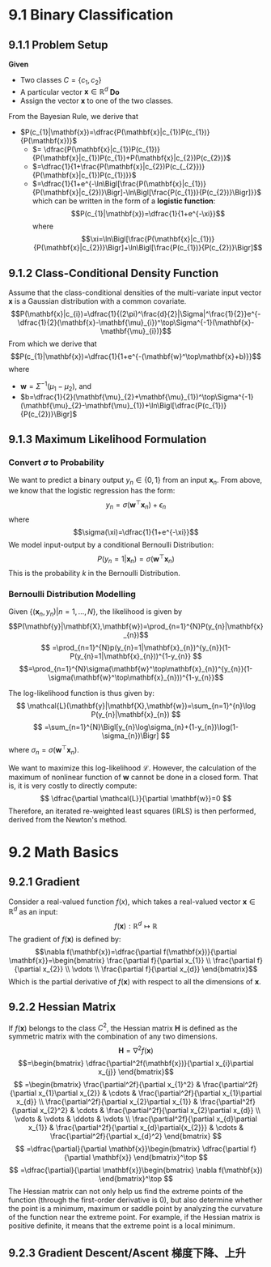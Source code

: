 # 9.1 Binary Classification
## 9.1.1 Problem Setup
**Given**
- Two classes $C=\{c_{1},c_{2}\}$
- A particular vector $\mathbf{x}\in \mathbb{R}^d$
**Do**
- Assign the vector $\mathbf{x}$ to one of the two classes.

From the Bayesian Rule, we derive that
- $P(c_{1}|\mathbf{x})=\dfrac{P(\mathbf{x}|c_{1})P(c_{1})}{P(\mathbf{x})}$
	- $= \dfrac{P(\mathbf{x}|c_{1})P(c_{1})}{P(\mathbf{x}|c_{1})P(c_{1})+P(\mathbf{x}|c_{2})P(c_{2})}$
	- $=\dfrac{1}{1+\frac{P(\mathbf{x}|c_{2})P(c_{_{2}})}{P(\mathbf{x}|c_{1})P(c_{1})}}$
	- $=\dfrac{1}{1+e^{-\ln\Bigl[\frac{P(\mathbf{x}|c_{1})}{P(\mathbf{x}|c_{2})}\Bigr]-\ln\Bigl[\frac{P(c_{1})}{P(c_{2})}\Bigr]}}$
which can be written in the form of a **logistic function**:
$$P(c_{1}|\mathbf{x})=\dfrac{1}{1+e^{-\xi}}$$
where
$$\xi=\ln\Bigl[\frac{P(\mathbf{x}|c_{1})}{P(\mathbf{x}|c_{2})}\Bigr]+\ln\Bigl[\frac{P(c_{1})}{P(c_{2})}\Bigr]$$
## 9.1.2 Class-Conditional Density Function
Assume that the class-conditional densities of the multi-variate input vector $\mathbf{x}$ is a Gaussian distribution with a common covariate.
$$P(\mathbf{x}|c_{i})=\dfrac{1}{(2\pi)^\frac{d}{2}|\Sigma|^\frac{1}{2}}e^{-\dfrac{1}{2}(\mathbf{x}-\mathbf{\mu}_{i})^\top\Sigma^{-1}(\mathbf{x}-\mathbf{\mu}_{i})}$$
From which we derive that
$$P(c_{1}|\mathbf{x})=\dfrac{1}{1+e^{-(\mathbf{w}^\top\mathbf{x}+b)}}$$
where
- $\mathbf{w}=\Sigma^{-1}(\mu_{1}-\mu_{2})$, and
- $b=\dfrac{1}{2}(\mathbf{\mu}_{2}+\mathbf{\mu}_{1})^\top\Sigma^{-1}(\mathbf{\mu}_{2}-\mathbf{\mu}_{1})+\ln\Bigl[\dfrac{P(c_{1})}{P(c_{2})}\Bigr]$

## 9.1.3 Maximum Likelihood Formulation
### Convert $\sigma$ to Probability
We want to predict a binary output $y_{n}\in\{0,1\}$ from an input $\mathbf{x}_{n}$. From above, we know that the logistic regression has the form:
$$
y_{n}=\sigma(\mathbf{w}^\top\mathbf{x}_{n})+\epsilon_{n}
$$
where
$$\sigma(\xi)=\dfrac{1}{1+e^{-\xi}}$$
We model input-output by a conditional Bernoulli Distribution:
$$P(y_{n}=1|\mathbf{x}_{n})=\sigma(\mathbf{w}^\top\mathbf{x}_{n})$$
This is the probability $k$ in the Bernoulli Distribution.
### Bernoulli Distribution Modelling
Given $\{(\mathbf{x}_{n},y_{n})|n=1,\dots,N\}$, the likelihood is given by
$$P(\mathbf{y}|\mathbf{X},\mathbf{w})=\prod_{n=1}^{N}P(y_{n}|\mathbf{x}_{n})$$
$$
=\prod_{n=1}^{N}p(y_{n}=1|\mathbf{x}_{n})^{y_{n}}(1-P(y_{n}=1|\mathbf{x}_{n}))^{1-y_{n}}
$$
$$=\prod_{n=1}^{N}\sigma(\mathbf{w}^\top\mathbf{x}_{n})^{y_{n}}(1-\sigma(\mathbf{w}^\top\mathbf{x}_{n}))^{1-y_{n}}$$

The log-likelihood function is thus given by:
$$
\mathcal{L}(\mathbf{y}|\mathbf{X},\mathbf{w})=\sum_{n=1}^{n}\log P(y_{n}|\mathbf{x}_{n})
$$
$$
=\sum_{n=1}^{N}\Bigl[y_{n}\log\sigma_{n}+(1-y_{n})\log(1-\sigma_{n})\Bigr]
$$
where $\sigma_{n}=\sigma(\mathbf{w}^\top\mathbf{x}_{n})$.

We want to maximize this log-likelihood $\mathcal{L}$. However, the calculation of the maximum of nonlinear function of $\mathbf{w}$ cannot be done in a closed form. That is, it is very costly to directly compute:
$$
\dfrac{\partial \mathcal{L}}{\partial \mathbf{w}}=0
$$
Therefore, an iterated re-weighted least squares (IRLS) is then performed, derived from the Newton's method.
# 9.2 Math Basics
## 9.2.1 Gradient
Consider a real-valued function $f(x)$, which takes a real-valued vector $\mathbf{x}\in \mathbb{R}^d$ as an input:
$$
f(\mathbf{x}):\mathbb{R}^d\mapsto\mathbb{R}
$$
The gradient of $f(\mathbf{x})$ is defined by:
$$\nabla f(\mathbf{x})=\dfrac{\partial f(\mathbf{x})}{\partial \mathbf{x}}=\begin{bmatrix}
\frac{\partial f}{\partial x_{1}} \\
\frac{\partial f}{\partial x_{2}} \\
\vdots \\
\frac{\partial f}{\partial x_{d}}
\end{bmatrix}$$
Which is the partial derivative of $f(\mathbf{x})$ with respect to all the dimensions of $\mathbf{x}$.
## 9.2.2 Hessian Matrix
If $f(\mathbf{x})$ belongs to the class $C^2$, the Hessian matrix $\mathbf{H}$ is defined as the symmetric matrix with the combination of any two dimensions.
$$\mathbf{H}=\nabla^2 f(\mathbf{x})$$
$$=\begin{bmatrix}
\dfrac{\partial^2f(\mathbf{x})}{\partial x_{i}\partial x_{j}}
\end{bmatrix}$$
$$
=\begin{bmatrix}
\frac{\partial^2f}{\partial x_{1}^2} & \frac{\partial^2f}{\partial x_{1}\partial x_{2}} & \cdots & \frac{\partial^2f}{\partial x_{1}\partial x_{d}} \\
\frac{\partial^2f}{\partial x_{2}\partial x_{1}} & \frac{\partial^2f}{\partial x_{2}^2} & \cdots & \frac{\partial^2f}{\partial x_{2}\partial x_{d}} \\
\vdots & \vdots & \ddots & \vdots \\
\frac{\partial^2f}{\partial x_{d}\partial x_{1}} & \frac{\partial^2f}{\partial x_{d}\partial{x_{2}}} & \cdots & \frac{\partial^2f}{\partial x_{d}^2} 
\end{bmatrix}
$$
$$
=\dfrac{\partial}{\partial \mathbf{x}}\begin{bmatrix}
\dfrac{\partial f}{\partial \mathbf{x}}
\end{bmatrix}^\top
$$
$$
=\dfrac{\partial}{\partial \mathbf{x}}\begin{bmatrix}
\nabla f(\mathbf{x})
\end{bmatrix}^\top
$$
The Hessian matrix can not only help us find the extreme points of the function (through the first-order derivative is 0), but also determine whether the point is a minimum, maximum or saddle point by analyzing the curvature of the function near the extreme point. For example, if the Hessian matrix is ​​positive definite, it means that the extreme point is a local minimum.

## 9.2.3 Gradient Descent/Ascent 梯度下降、上升


